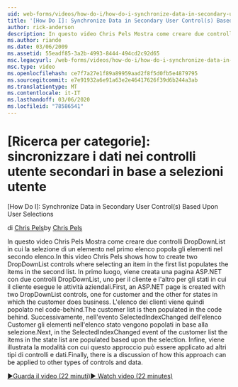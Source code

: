 ```yaml
---
uid: web-forms/videos/how-do-i/how-do-i-synchronize-data-in-secondary-user-controls-based-upon-user-selections
title: '[How Do I]: Synchronize Data in Secondary User Control(s) Based Upon User Selections | Microsoft Docs'
author: rick-anderson
description: In questo video Chris Pels Mostra come creare due controlli DropDownList in cui la selezione di un elemento nel primo elenco popola gli elementi nel secondo elenco. Abeti...
ms.author: riande
ms.date: 03/06/2009
ms.assetid: 55eadf85-3a2b-4993-8444-494cd2c92d65
msc.legacyurl: /web-forms/videos/how-do-i/how-do-i-synchronize-data-in-secondary-user-controls-based-upon-user-selections
msc.type: video
ms.openlocfilehash: ce7f7a27e1f89a89959aad2f8f5d0fb5e4879795
ms.sourcegitcommit: e7e91932a6e91a63e2e46417626f39d6b244a3ab
ms.translationtype: MT
ms.contentlocale: it-IT
ms.lasthandoff: 03/06/2020
ms.locfileid: "78586541"
---
```

# <a name="how-do-i-synchronize-data-in-secondary-user-controls-based-upon-user-selections"></a>[Ricerca per categorie]: sincronizzare i dati nei controlli utente secondari in base a selezioni utente
[How Do I]: Synchronize Data in Secondary User Control(s) Based Upon User Selections

<span data-ttu-id="d318c-104">di [Chris Pels](https://twitter.com/chrispels)</span><span class="sxs-lookup"><span data-stu-id="d318c-104">by [Chris Pels](https://twitter.com/chrispels)</span></span>

<span data-ttu-id="d318c-105">In questo video Chris Pels Mostra come creare due controlli DropDownList in cui la selezione di un elemento nel primo elenco popola gli elementi nel secondo elenco.</span><span class="sxs-lookup"><span data-stu-id="d318c-105">In this video Chris Pels shows how to create two DropDownList controls where selecting an item in the first list populates the items in the second list.</span></span> <span data-ttu-id="d318c-106">In primo luogo, viene creata una pagina ASP.NET con due controlli DropDownList, uno per il cliente e l'altro per gli stati in cui il cliente esegue le attività aziendali.</span><span class="sxs-lookup"><span data-stu-id="d318c-106">First, an ASP.NET page is created with two DropDownList controls, one for customer and the other for states in which the customer does business.</span></span> <span data-ttu-id="d318c-107">L'elenco dei clienti viene quindi popolato nel code-behind.</span><span class="sxs-lookup"><span data-stu-id="d318c-107">The customer list is then populated in the code behind.</span></span> <span data-ttu-id="d318c-108">Successivamente, nell'evento SelectedIndexChanged dell'elenco Customer gli elementi nell'elenco stato vengono popolati in base alla selezione.</span><span class="sxs-lookup"><span data-stu-id="d318c-108">Next, in the SelectedIndexChanged event of the customer list the items in the state list are populated based upon the selection.</span></span> <span data-ttu-id="d318c-109">Infine, viene illustrata la modalità con cui questo approccio può essere applicato ad altri tipi di controlli e dati.</span><span class="sxs-lookup"><span data-stu-id="d318c-109">Finally, there is a discussion of how this approach can be applied to other types of controls and data.</span></span>

[<span data-ttu-id="d318c-110">&#9654;Guarda il video (22 minuti)</span><span class="sxs-lookup"><span data-stu-id="d318c-110">&#9654; Watch video (22 minutes)</span></span>](https://channel9.msdn.com/Blogs/ASP-NET-Site-Videos/how-do-i-synchronize-data-in-secondary-user-controls-based-upon-user-selections)
